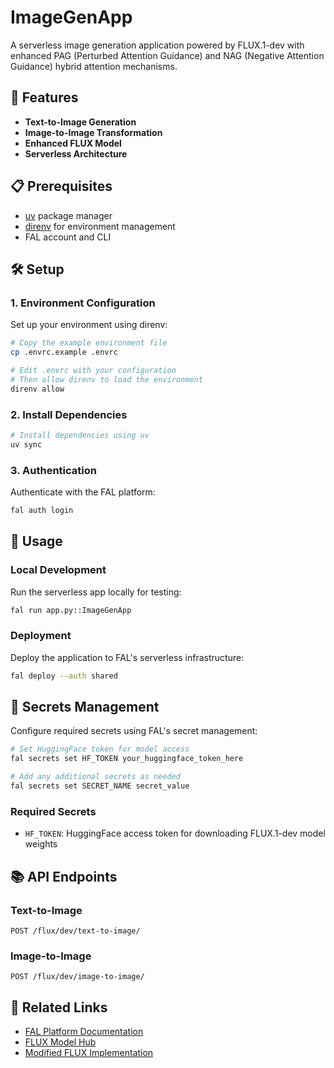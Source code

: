 # ImageGenApp

A serverless image generation application powered by FLUX.1-dev with enhanced PAG (Perturbed Attention Guidance) and NAG (Negative Attention Guidance) hybrid attention mechanisms.

## 🚀 Features

- **Text-to-Image Generation**
- **Image-to-Image Transformation**
- **Enhanced FLUX Model**
- **Serverless Architecture**

## 📋 Prerequisites

- [uv](https://github.com/astral-sh/uv) package manager
- [direnv](https://direnv.net/) for environment management
- FAL account and CLI

## 🛠️ Setup

### 1. Environment Configuration

Set up your environment using direnv:

```bash
# Copy the example environment file
cp .envrc.example .envrc

# Edit .envrc with your configuration
# Then allow direnv to load the environment
direnv allow
```

### 2. Install Dependencies

```bash
# Install dependencies using uv
uv sync
```

### 3. Authentication

Authenticate with the FAL platform:

```bash
fal auth login
```

## 🚀 Usage

### Local Development

Run the serverless app locally for testing:

```bash
fal run app.py::ImageGenApp
```

### Deployment

Deploy the application to FAL's serverless infrastructure:

```bash
fal deploy --auth shared
```

## 🔐 Secrets Management

Configure required secrets using FAL's secret management:

```bash
# Set HuggingFace token for model access
fal secrets set HF_TOKEN your_huggingface_token_here

# Add any additional secrets as needed
fal secrets set SECRET_NAME secret_value
```

### Required Secrets

- `HF_TOKEN`: HuggingFace access token for downloading FLUX.1-dev model weights

## 📚 API Endpoints

### Text-to-Image
```
POST /flux/dev/text-to-image/
```

### Image-to-Image
```
POST /flux/dev/image-to-image/
```

## 🔗 Related Links
- [FAL Platform Documentation](https://docs.fal.ai/)
- [FLUX Model Hub](https://huggingface.co/black-forest-labs/FLUX.1-dev)
- [Modified FLUX Implementation](https://github.com/dorukbulut/flux-nag-pag)